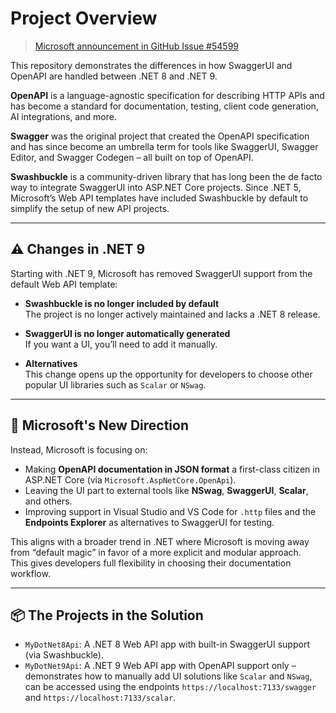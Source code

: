 # Project Overview
> [Microsoft announcement in GitHub Issue #54599](https://github.com/dotnet/aspnetcore/issues/54599)

This repository demonstrates the differences in how SwaggerUI and OpenAPI are handled between .NET 8 and .NET 9.

**OpenAPI** is a language-agnostic specification for describing HTTP APIs and has become a standard for documentation, testing, client code generation, AI integrations, and more.

**Swagger** was the original project that created the OpenAPI specification and has since become an umbrella term for tools like SwaggerUI, Swagger Editor, and Swagger Codegen – all built on top of OpenAPI.

**Swashbuckle** is a community-driven library that has long been the de facto way to integrate SwaggerUI into ASP.NET Core projects. Since .NET 5, Microsoft’s Web API templates have included Swashbuckle by default to simplify the setup of new API projects.

---

## ⚠️ Changes in .NET 9

Starting with .NET 9, Microsoft has removed SwaggerUI support from the default Web API template:

- **Swashbuckle is no longer included by default**  
  The project is no longer actively maintained and lacks a .NET 8 release.

- **SwaggerUI is no longer automatically generated**  
  If you want a UI, you’ll need to add it manually.

- **Alternatives**  
  This change opens up the opportunity for developers to choose other popular UI libraries such as `Scalar` or `NSwag`.

---

## 🧭 Microsoft's New Direction

Instead, Microsoft is focusing on:

- Making **OpenAPI documentation in JSON format** a first-class citizen in ASP.NET Core (via `Microsoft.AspNetCore.OpenApi`).
- Leaving the UI part to external tools like **NSwag**, **SwaggerUI**, **Scalar**, and others.
- Improving support in Visual Studio and VS Code for `.http` files and the **Endpoints Explorer** as alternatives to SwaggerUI for testing.

This aligns with a broader trend in .NET where Microsoft is moving away from “default magic” in favor of a more explicit and modular approach.  
This gives developers full flexibility in choosing their documentation workflow.

---

## 📦 The Projects in the Solution

- `MyDotNet8Api`: A .NET 8 Web API app with built-in SwaggerUI support (via Swashbuckle).
- `MyDotNet9Api`: A .NET 9 Web API app with OpenAPI support only – demonstrates how to manually add UI solutions like `Scalar` and `NSwag`, can be accessed using the endpoints `https://localhost:7133/swagger` and `https://localhost:7133/scalar`.


